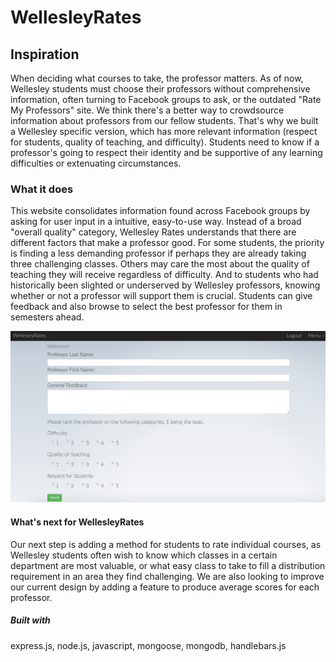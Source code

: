 # WellesleyRates

## Inspiration
When deciding what courses to take, the professor matters. As of now, Wellesley students must choose their professors without comprehensive information, often turning to Facebook groups to ask, or the outdated "Rate My Professors" site. We think there's a better way to crowdsource information about professors from our fellow students. That's why we built a Wellesley specific version, which has more relevant information (respect for students, quality of teaching, and difficulty). Students need to know if a professor's going to respect their identity and be supportive of any learning difficulties or extenuating circumstances.

### What it does
This website consolidates information found across Facebook groups by asking for user input in a intuitive, easy-to-use way. Instead of a broad "overall quality" category, Wellesley Rates understands that there are different factors that make a professor good. For some students, the priority is finding a less demanding professor if perhaps they are already taking three challenging classes. Others may care the most about the quality of teaching they will receive regardless of difficulty. And to students who had historically been slighted or underserved by Wellesley professors, knowing whether or not a professor will support them is crucial. Students can give feedback and also browse to select the best professor for them in semesters ahead.

<img src="wellesleyrates.png" >

#### What's next for WellesleyRates
Our next step is adding a method for students to rate individual courses, as Wellesley students often wish to know which classes in a certain department are most valuable, or what easy class to take to fill a distribution requirement in an area they find challenging. We are also looking to improve our current design by adding a feature to produce average scores for each professor.

##### Built with
express.js, node.js, javascript, mongoose, mongodb, handlebars.js
